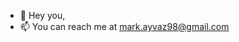- 👋 Hey you,
- 📫 You can reach me at mark.ayvaz98@gmail.com
<!-- - 👀 I’m interested in solving problems
- 🌱 I’m currently learning Python -->
<!-- - 💞️ I’m looking to collaborate on ... -->

<!---
markayvaz/markayvaz is a ✨ special ✨ repository because its `README.md` (this file) appears on your GitHub profile.
You can click the Preview link to take a look at your changes.
--->
